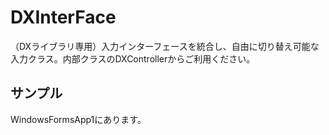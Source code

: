 # DXInterFace
（DXライブラリ専用）入力インターフェースを統合し、自由に切り替え可能な入力クラス。内部クラスのDXControllerからご利用ください。

## サンプル
WindowsFormsApp1にあります。
